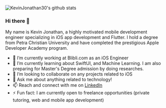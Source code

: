 ![KevinJonathan30's github stats](https://github-readme-stats.vercel.app/api?username=KevinJonathan30&show_icons=true&theme=transparent)

### Hi there 👋

My name is Kevin Jonathan, a highly motivated mobile development engineer specializing in iOS app development and Flutter. I hold a degree from Petra Christian University and have completed the prestigious Apple Developer Academy program.

- 🔭 I’m currently working at Blibli.com as an iOS Engineer
- 🌱 I’m currently learning about SwiftUI, and Machine Learning. I am also preparing for Master's Degree admission by doing researches.
- 👯 I’m looking to collaborate on any projects related to iOS
- 💬 Ask me about anything related to technology!
- 📫 Reach and connect with me on [LinkedIn](https://www.linkedin.com/in/kevinjonathan-30/)
- ⚡ Fun fact: I am currently open to freelance opportunities (private tutoring, web and mobile app development)
